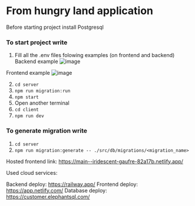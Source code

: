# From hungry land application

Before starting project install Postgresql

### To start project write
1. Fill all the .env files folowing examples (on frontend and backend)
Backend example
![image](https://user-images.githubusercontent.com/80485151/217371985-9c76c88e-c18e-4781-b65d-3ddf672690a8.png)

Frontend example
![image](https://user-images.githubusercontent.com/80485151/217372128-533cfd6a-8ff3-473c-8b6c-d525649afc51.png)


2. ```cd server```
3. ```npm run migration:run```
4. ```npm start```
5. Open another terminal
6. ```cd client```
7. ```npm run dev```

### To generate migration write
1. ```cd server```
2. ```npm run migration:generate -- ./src/db/migrations/<migration_name>```


Hosted frontend link: https://main--iridescent-gaufre-82a17b.netlify.app/

Used cloud services:

Backend deploy: https://railway.app/
Frontend deploy: https://app.netlify.com/
Database deploy: https://customer.elephantsql.com/
